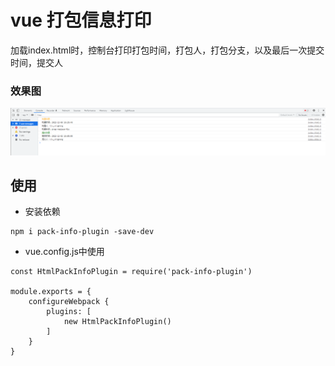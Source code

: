 # vue 打包信息打印
加载index.html时，控制台打印打包时间，打包人，打包分支，以及最后一次提交时间，提交人

### 效果图

![Image text](https://github.com/Code-RoadFly/pack-info-plugin/blob/main/example.png)

## 使用
- 安装依赖

```
npm i pack-info-plugin -save-dev
```
- vue.config.js中使用

```
const HtmlPackInfoPlugin = require('pack-info-plugin')

module.exports = {
    configureWebpack {
        plugins: [
            new HtmlPackInfoPlugin()
        ]
    }
}
```
